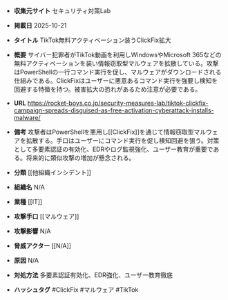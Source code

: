 - **収集元サイト**
セキュリティ対策Lab

- **掲載日**
2025-10-21

- **タイトル**
TikTok無料アクティベーション装うClickFix拡大

- **概要**
サイバー犯罪者がTikTok動画を利用しWindowsやMicrosoft 365などの無料アクティベーションを装い情報窃取型マルウェアを拡散している。攻撃はPowerShellの一行コマンド実行を促し、マルウェアがダウンロードされる仕組みである。ClickFixはユーザーに悪意あるコマンド実行を強要し検知を回避する特徴を持つ。被害拡大の恐れがあるため注意が必要である。

- **URL**
https://rocket-boys.co.jp/security-measures-lab/tiktok-clickfix-campaign-spreads-disguised-as-free-activation-cyberattack-installs-malware/

- **備考**
攻撃者はPowerShellを悪用し[[ClickFix]]を通じて情報窃取型マルウェアを拡散する。手口はユーザーにコマンド実行を促し検知回避を狙う。対策として多要素認証の有効化、EDRやログ監視強化、ユーザー教育が重要である。将来的に類似攻撃の増加が懸念される。

- **分類**
[[他組織インシデント]]

- **組織名**
N/A

- **業種**
[[IT]]

- **攻撃手口**
[[マルウェア]]

- **攻撃影響**
N/A

- **脅威アクター**
[[N/A]]

- **原因**
N/A

- **対処方法**
多要素認証有効化、EDR強化、ユーザー教育徹底

- **ハッシュタグ**
#ClickFix #マルウェア #TikTok
